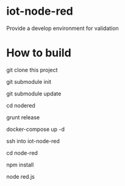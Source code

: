 # iot-node-red
Provide a develop environment for validation

# How to build

git clone this project

git submodule init

git submodule update

cd nodered

grunt release

docker-compose up -d

ssh into iot-node-red

cd node-red

npm install

node red.js
